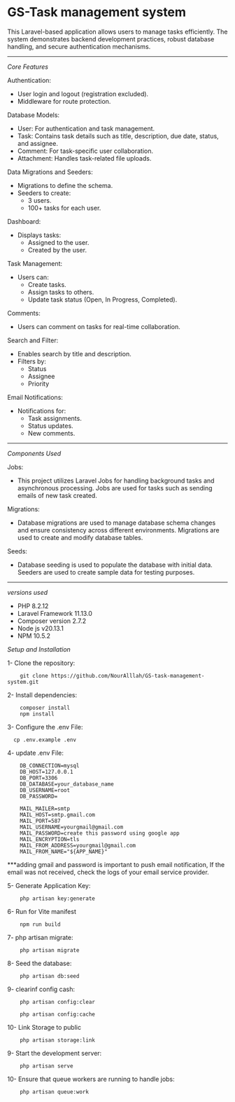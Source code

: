 # GS-Task management system 

This Laravel-based application allows users to manage tasks efficiently. The system demonstrates backend development practices, robust database handling, and secure authentication mechanisms. 
  
---------------------

*Core Features*

Authentication:

- User login and logout (registration excluded).
- Middleware for route protection.

Database Models:

- User: For authentication and task management.
- Task: Contains task details such as title, description, due date, status, and assignee.
- Comment: For task-specific user collaboration.
- Attachment: Handles task-related file uploads.

Data Migrations and Seeders:

- Migrations to define the schema.
- Seeders to create:
   - 3 users.
   - 100+ tasks for each user.

Dashboard:

- Displays tasks:
   - Assigned to the user.
   - Created by the user.

Task Management:

- Users can:
   - Create tasks.
   - Assign tasks to others.
   - Update task status (Open, In Progress, Completed).

Comments:

- Users can comment on tasks for real-time collaboration.

Search and Filter:

- Enables search by title and description.
- Filters by:
   - Status
   - Assignee
   - Priority

Email Notifications:
- Notifications for:
   - Task assignments.
   - Status updates.
   - New comments.
   
---------------------
*Components Used*

Jobs:
- This project utilizes Laravel Jobs for handling background tasks and asynchronous processing. Jobs are used for tasks such as sending emails of new task created.

Migrations:
- Database migrations are used to manage database schema changes and ensure consistency across different environments. Migrations are used to create and modify database tables.

Seeds:
- Database seeding is used to populate the database with initial data. Seeders are used to create sample data for testing purposes.

---------------------
*versions used*

- PHP 8.2.12
- Laravel Framework 11.13.0
- Composer version 2.7.2
- Node js v20.13.1
- NPM 10.5.2

*Setup and Installation*

1- Clone the repository:

        git clone https://github.com/NourAlllah/GS-task-management-system.git

2- Install dependencies:

        composer install
        npm install

3- Configure the .env File:
  
      cp .env.example .env

4- update .env File:

        DB_CONNECTION=mysql
        DB_HOST=127.0.0.1
        DB_PORT=3306
        DB_DATABASE=your_database_name
        DB_USERNAME=root
        DB_PASSWORD=

        MAIL_MAILER=smtp
        MAIL_HOST=smtp.gmail.com
        MAIL_PORT=587
        MAIL_USERNAME=yourgmail@gmail.com
        MAIL_PASSWORD=create this password using google app
        MAIL_ENCRYPTION=tls
        MAIL_FROM_ADDRESS=yourgmail@gmail.com
        MAIL_FROM_NAME="${APP_NAME}"

 ***adding gmail and password is important to push email notification, If the email was not received, check the logs of your email service provider.

5- Generate Application Key:

        php artisan key:generate

6- Run for  Vite manifest

        npm run build
        
7- php artisan migrate:

        php artisan migrate

8- Seed the database:

        php artisan db:seed

9- clearinf config cash:

        php artisan config:clear

        php artisan config:cache 

10- Link Storage to public 

        php artisan storage:link

9- Start the development server:

        php artisan serve

10- Ensure that queue workers are running to handle jobs:

        php artisan queue:work

      
